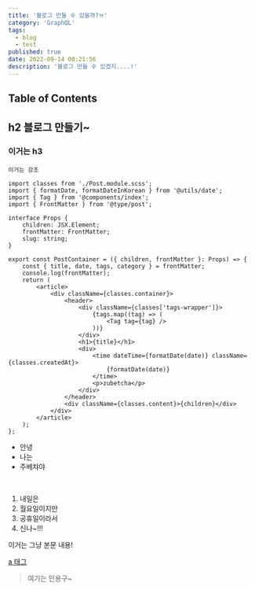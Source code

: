 ```yaml
---
title: '블로그 만들 수 있을까?ㅠ'
category: 'GraphQL'
tags:
  - blog
  - test
published: true
date: 2022-09-14 00:21:56
description: '블로그 만들 수 있겠지....!'
---
```


## Table of Contents

## h2 블로그 만들기~

### 이거는 h3

`이거는 강조`

```JSX
import classes from './Post.module.scss';
import { formatDate, formatDateInKorean } from '@utils/date';
import { Tag } from '@components/index';
import { FrontMatter } from '@type/post';

interface Props {
	children: JSX.Element;
	frontMatter: FrontMatter;
	slug: string;
}

export const PostContainer = ({ children, frontMatter }: Props) => {
	const { title, date, tags, category } = frontMatter;
	console.log(frontMatter);
	return (
		<article>
			<div className={classes.container}>
				<header>
					<div className={classes['tags-wrapper']}>
						{tags.map((tag) => (
							<Tag tag={tag} />
						))}
					</div>
					<h1>{title}</h1>
					<div>
						<time dateTime={formatDate(date)} className={classes.createdAt}>
							{formatDate(date)}
						</time>
						<p>zubetcha</p>
					</div>
				</header>
				<div className={classes.content}>{children}</div>
			</div>
		</article>
	);
};
```

- 안녕
- 나는
- 주베챠야

<br/>

1. 내일은
2. 월요일이지만
3. 공휴일이라서
4. 신나~!!!

이거는 그냥 본문 내용!

[a 태그](https://eslint.org/docs/latest/rules/no-restricted-imports)

> 여기는 인용구~
